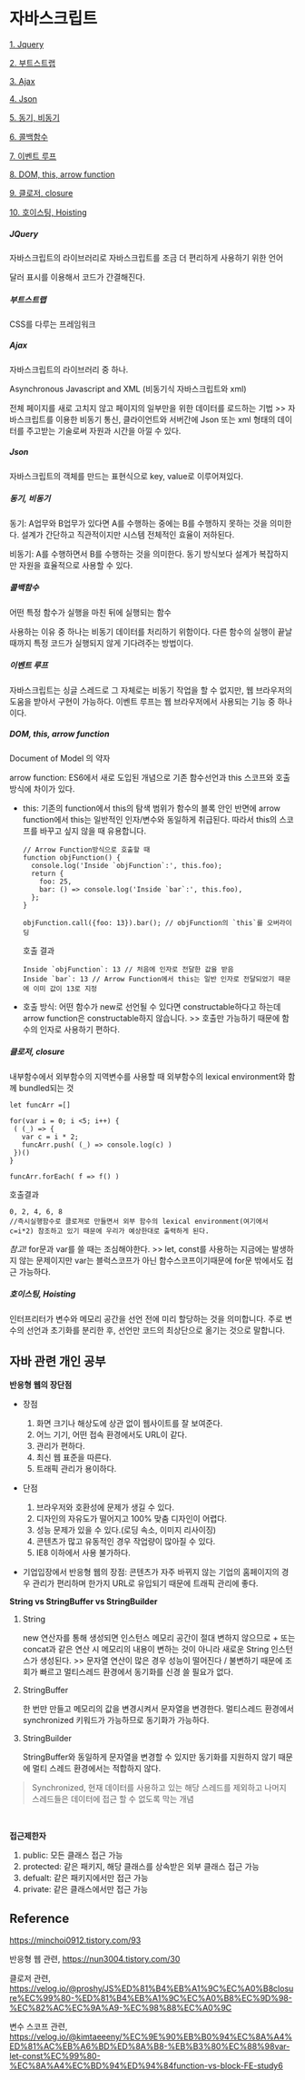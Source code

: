 # 자바스크립트

[1. Jquery](#jquery)

[2. 부트스트랩](#부트스트랩)

[3. Ajax](#ajax)

[4. Json](#json)

[5. 동기, 비동기](#동기-비동기)

[6. 콜백함수](#콜백함수)

[7. 이벤트 루프](#이벤트-루프)

[8. DOM, this, arrow function](#dom-this-arrow-function)

[9. 클로저, closure](#클로저-closure)

[10. 호이스팅, Hoisting](#호이스팅-hoisting)



##### JQuery

자바스크립트의 라이브러리로 자바스크립트를 조금 더 편리하게 사용하기 위한 언어

달러 표시를 이용해서 코드가 간결해진다.

##### 부트스트랩

CSS를 다루는 프레임워크

##### Ajax

자바스크립트의 라이브러리 중 하나.

Asynchronous Javascript and XML (비동기식 자바스크립트와 xml)

전체 페이지를 새로 고치지 않고 페이지의 일부만을 위한 데이터를 로드하는 기법 >> 자바스크립트를 이용한 비동기 통신, 클라이언트와 서버간에 Json 또는 xml 형태의 데이터를 주고받는 기술로써 자원과 시간을 아낄 수 있다.

##### Json

자바스크립트의 객체를 만드는 표현식으로 key, value로 이루어져있다.

##### 동기, 비동기

동기: A업무와 B업무가 있다면 A를 수행하는 중에는 B를 수행하지 못하는 것을 의미한다. 설계가 간단하고 직관적이지만 시스템 전체적인 효율이 저하된다.

비동기: A를 수행하면서 B를 수행하는 것을 의미한다. 동기 방식보다 설계가 복잡하지만 자원을 효율적으로 사용할 수 있다.

##### 콜백함수

어떤 특정 함수가 실행을 마친 뒤에 실행되는 함수

사용하는 이유 중 하나는 비동기 데이터를 처리하기 위함이다. 다른 함수의 실행이 끝날 때까지 특정 코드가 실행되지 않게 기다려주는 방법이다.

##### 이벤트 루프

자바스크립트는 싱글 스레드로 그  자체로는 비동기 작업을 할 수 없지만, 웹 브라우저의 도움을 받아서 구현이 가능하다. 이벤트 루프는 웹 브라우저에서 사용되는 기능 중 하나이다.

##### DOM, this, arrow function

Document of Model 의 약자

arrow function: ES6에서 새로 도입된 개념으로 기존 함수선언과 this 스코프와 호출 방식에 차이가 있다.

- this: 기존의 function에서 this의 탐색 범위가 함수의 블록 안인 반면에 arrow function에서 this는 일반적인 인자/변수와 동일하게 취급된다. 따라서 this의 스코프를 바꾸고 싶지 않을 때 유용합니다.

  ```
  // Arrow Function방식으로 호출할 때
  function objFunction() {
    console.log('Inside `objFunction`:', this.foo);
    return {
      foo: 25,
      bar: () => console.log('Inside `bar`:', this.foo),
    };
  }
  
  objFunction.call({foo: 13}).bar(); // objFunction의 `this`를 오버라이딩
  ```

  호출 결과

  ```
  Inside `objFunction`: 13 // 처음에 인자로 전달한 값을 받음
  Inside `bar`: 13 // Arrow Function에서 this는 일반 인자로 전달되었기 때문에 이미 값이 13로 지정
  ```

- 호출 방식: 어떤 함수가 new로 선언될 수 있다면 constructable하다고 하는데 arrow function은 constructable하지 않습니다. >> 호출만 가능하기 때문에 함수의 인자로 사용하기 편하다.

##### 클로저, closure

내부함수에서 외부함수의 지역변수를 사용할 때 외부함수의 lexical environment와 함께  bundled되는 것

```
let funcArr =[]

for(var i = 0; i <5; i++) {
 ( (_) => {
   var c = i * 2;
   funcArr.push( (_) => console.log(c) )
 })()
}

funcArr.forEach( f => f() )
```

호출결과

```
0, 2, 4, 6, 8
//즉시실행함수로 클로져로 만들면서 외부 함수의 lexical environment(여기에서 c=i*2) 참조하고 있기 때문에 우리가 예상한대로 출력하게 된다.
```

*참고!*  for문과 var를 쓸 때는 조심해야한다. >> let, const를 사용하는 지금에는 발생하지 않는 문제이지만 var는 블럭스코프가 아닌 함수스코프이기때문에 for문 밖에서도 접근 가능하다.

#####  호이스팅, Hoisting

인터프리터가 변수와 메모리 공간을 선언 전에 미리 할당하는 것을 의미합니다. 주로 변수의 선언과 초기화를 분리한 후, 선언만 코드의 최상단으로 옮기는 것으로 말합니다.



## 자바 관련 개인 공부

**반응형 웹의 장단점**

- 장점
  1. 화면 크기나 해상도에 상관 없이 웹사이트를 잘 보여준다.
  2. 어느 기기, 어떤 접속 환경에서도 URL이 같다.
  3. 관리가 편하다.
  4. 최신 웹 표준을 따른다.
  5. 트래픽 관리가 용이하다.
- 단점
  1. 브라우저와 호환성에 문제가 생길 수 있다.
  2. 디자인의 자유도가 떨어지고 100%  맞춤 디자인이 어렵다.
  3. 성능 문제가 있을 수 있다.(로딩 속소, 이미지 리사이징)
  4. 콘텐츠가 많고 유동적인 경우 작업량이 많아질 수 있다.
  5. IE8 이하에서 사용 불가하다.

- 기업입장에서 반응형 웹의 장점: 콘텐츠가 자주 바뀌지 않는 기업의 홈페이지의 경우 관리가 편리하며 한가지 URL로 유입되기 때문에 트래픽 관리에 좋다.

**String vs StringBuffer vs StringBuilder**

1. String 

   new 연산자를 통해 생성되면 인스턴스 메모리 공간이 절대 변하지 않으므로 + 또는 concat과 같은 연산 시 메모리의 내용이 변하는 것이 아니라 새로운 String 인스턴스가 생성된다. >> 문자열 연산이 많은 경우 성능이 떨어진다 / 불변하기 때문에 조회가 빠르고 멀티스레드 환경에서 동기화를 신경 쓸 필요가 없다.

2. StringBuffer

   한 번만 만들고 메모리의 값을 변경시켜서 문자열을 변경한다. 멀티스레드 환경에서 synchronized 키워드가 가능하므로 동기화가 가능하다.

3. StringBuilder

   StringBuffer와 동일하게 문자열을 변경할 수 있지만 동기화를 지원하지 않기 때문에 멀티 스레드 환경에서는 적합하지 않다.

> Synchronized, 현재 데이터를 사용하고 있는 해당 스레드를 제외하고 나머지 스레드들은 데이터에 접근 할 수 없도록 막는 개념

​	

**접근제한자**

1. public:  모든 클래스 접근 가능
2. protected: 같은 패키지, 해당 클래스를 상속받은 외부 클래스 접근 가능
3. defualt: 같은 패키지에서만 접근 가능
4. private: 같은 클래스에서만 접근 가능

## Reference

https://minchoi0912.tistory.com/93

반응형 웹 관련, https://nun3004.tistory.com/30

클로저 관련, https://velog.io/@proshy/JS%ED%81%B4%EB%A1%9C%EC%A0%B8closure%EC%99%80-%ED%81%B4%EB%A1%9C%EC%A0%B8%EC%9D%98-%EC%82%AC%EC%9A%A9-%EC%98%88%EC%A0%9C

변수 스코프 관련, https://velog.io/@kimtaeeeny/%EC%9E%90%EB%B0%94%EC%8A%A4%ED%81%AC%EB%A6%BD%ED%8A%B8-%EB%B3%80%EC%88%98var-let-const%EC%99%80-%EC%8A%A4%EC%BD%94%ED%94%84function-vs-block-FE-study6
